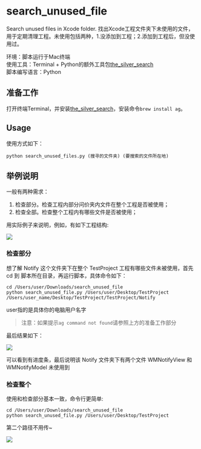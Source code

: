 # search\_unused\_file

Search unused files in Xcode folder. 找出Xcode工程文件夹下未使用的文件，用于定期清理工程。未使用包括两种，1.没添加到工程；2.添加到工程后，但没使用过。

环境：脚本运行于Mac终端  
使用工具：Terminal + Python的额外工具包[the\_silver\_search](https://github.com/ggreer/the_silver_searcher)  
脚本编写语言：Python   

## 准备工作

打开终端Terminal，并安装[the\_silver\_search](https://github.com/ggreer/the_silver_searcher)，安装命令`brew install ag`。

## Usage

使用方式如下：

~~~
python search_unused_files.py (搜寻的文件夹) (要搜索的文件所在地)
~~~

## 举例说明

一般有两种需求：

1. 检查部分。检查工程内部分问价夹内文件在整个工程是否被使用；
2. 检查全部。检查整个工程内有哪些文件是否被使用；

用实际例子来说明，例如，有如下工程结构:

![](http://i.niupic.com/images/2017/06/25/47O1uT.png)

### 检查部分

想了解 Notify 这个文件夹下在整个 TestProject 工程有哪些文件未被使用，首先 cd 到 脚本所在目录，再运行脚本，具体命令如下：

~~~
cd /Users/user/Downloads/search_unused_file
python search_unused_file.py /Users/user/Desktop/TestProject /Users/user_name/Desktop/TestProject/TestProject/Notify
~~~

user指的是具体你的电脑用户名字

> 注意：如果提示`ag command not found`请参照上方的准备工作部分

最后结果如下：

![](http://i.niupic.com/images/2017/06/25/CGxBFo.png)

可以看到有进度条，最后说明该 Notify 文件夹下有两个文件 WMNotifyView 和 WMNotifyModel 未使用到

### 检查整个

使用和检查部分基本一致，命令行更简单:

~~~
cd /Users/user/Downloads/search_unused_file
python search_unused_file.py /Users/user/Desktop/TestProject
~~~

第二个路径不用传~

![](http://i.niupic.com/images/2017/06/25/QA815V.png)